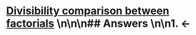 # [Divisibility comparison between factorials](https://projecteuler.net/problem=383) \n\n\n## Answers \n\n1. &larr;
